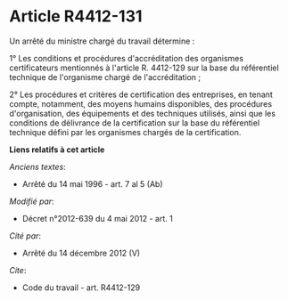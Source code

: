 # Article R4412-131

Un arrêté du ministre chargé du travail détermine : 

1° Les conditions et procédures d'accréditation des organismes certificateurs mentionnés à l'article R. 4412-129 sur la base
du référentiel technique de l'organisme chargé de l'accréditation ; 

2° Les procédures et critères de certification des entreprises, en tenant compte, notamment, des moyens humains disponibles,
des procédures d'organisation, des équipements et des techniques utilisés, ainsi que les conditions de délivrance de la
certification sur la base du référentiel technique défini par les organismes chargés de la certification.

**Liens relatifs à cet article**

_Anciens textes_:

  - Arrêté du 14 mai 1996 - art. 7 al 5 (Ab)

_Modifié par_:

  - Décret n°2012-639 du 4 mai 2012 - art. 1

_Cité par_:

  - Arrêté du 14 décembre 2012 (V)

_Cite_:

  - Code du travail - art. R4412-129
